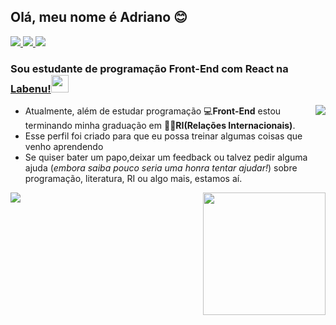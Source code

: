 ## Olá, meu nome é Adriano :blush:
<a href="https://www.linkedin.com/in/adriano-p-de-araujo-0776ab19b/" title="Linkedin" target="_blank"> <img src="https://img.shields.io/badge/Araujo-%230077B5.svg?&style=for-the-badge&logo=linkedin&logoColor=white" > </a> <a href="mailto:araujo_ir@yahoo.com?subject=Questions&body=Write here if you have questions" title="Email" target="_blank">
 <img src="https://img.shields.io/badge/Araujo-D14836?&style=for-the-badge&logo=gmail&logoColor=white">
</a> <a href="https://api.whatsapp.com/send?phone=5521976925686"><img src="https://img.shields.io/badge/WHATSAPP-25D366?&style=for-the-badge&logo=whatsapp&logoColor=white"></a>

### Sou estudante de programação Front-End com React na [Labenu!](https://www.labenu.com.br/)<img src="https://uploads-ssl.webflow.com/5e790d30d198385b09366d8f/5efbb5055f2478ba2bc322d0_icone_gif.gif" width="28"> 

<img align="right" src="https://camo.githubusercontent.com/8fc3f0097e7b530a13120b821686a15627045f2a023ed9f71002f728f8690cb1/68747470733a2f2f692e70696e696d672e636f6d2f6f726967696e616c732f63362f66312f33622f63366631336230316135336437313532643766323335383338656665356130392e676966">
<ul>
 <li>Atualmente, além de estudar programação 💻<b>Front-End</b> estou terminando minha graduação em 👨‍🎓<b>RI(Relações Internacionais)</b>.</li>
 <li>Esse perfil foi criado para que eu possa treinar algumas coisas que venho aprendendo</li>
 <li>Se quiser bater um papo,deixar um feedback ou talvez pedir alguma ajuda (<i>embora saiba pouco seria uma honra tentar ajudar!</i>) sobre programação, literatura, RI ou algo mais, estamos aí.</li>
</ul>
<p></p>
<p></p>
<p></p>




<img align="left" src="https://github-readme-stats.vercel.app/api?username=Pereira-Araujo&show_icons=true&theme=tokyonight"><img align="right" src="https://github-readme-stats.vercel.app/api/top-langs/?username=Pereira-Araujo&langs_count=8" height="196">




